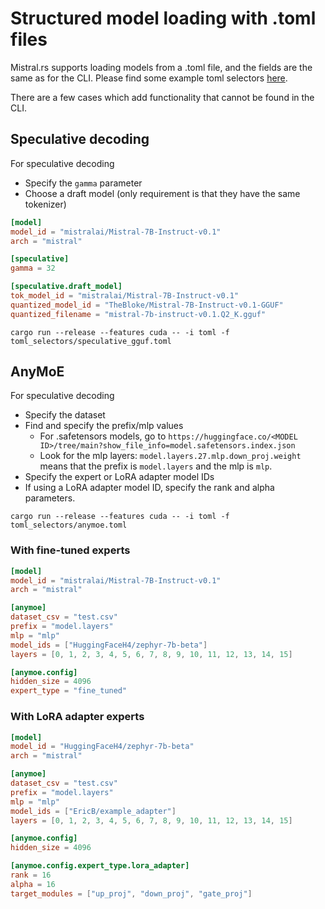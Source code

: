 # Structured model loading with .toml files

Mistral.rs supports loading models from a .toml file, and the fields are the same as for the CLI. Please find some example toml selectors [here](../toml-selectors/).

There are a few cases which add functionality that cannot be found in the CLI.

## Speculative decoding
For speculative decoding
- Specify the `gamma` parameter
- Choose a draft model (only requirement is that they have the same tokenizer)

```toml
[model]
model_id = "mistralai/Mistral-7B-Instruct-v0.1"
arch = "mistral"

[speculative]
gamma = 32

[speculative.draft_model]
tok_model_id = "mistralai/Mistral-7B-Instruct-v0.1"
quantized_model_id = "TheBloke/Mistral-7B-Instruct-v0.1-GGUF"
quantized_filename = "mistral-7b-instruct-v0.1.Q2_K.gguf"
```

```
cargo run --release --features cuda -- -i toml -f toml_selectors/speculative_gguf.toml
```

## AnyMoE
For speculative decoding
- Specify the dataset
- Find and specify the prefix/mlp values
    - For .safetensors models, go to `https://huggingface.co/<MODEL ID>/tree/main?show_file_info=model.safetensors.index.json`
    - Look for the mlp layers: `model.layers.27.mlp.down_proj.weight` means that the prefix is `model.layers` and the mlp is `mlp`.
- Specify the expert or LoRA adapter model IDs
- If using a LoRA adapter model ID, specify the rank and alpha parameters.

```
cargo run --release --features cuda -- -i toml -f toml_selectors/anymoe.toml
```

### With fine-tuned experts
```toml
[model]
model_id = "mistralai/Mistral-7B-Instruct-v0.1"
arch = "mistral"

[anymoe]
dataset_csv = "test.csv"
prefix = "model.layers"
mlp = "mlp"
model_ids = ["HuggingFaceH4/zephyr-7b-beta"]
layers = [0, 1, 2, 3, 4, 5, 6, 7, 8, 9, 10, 11, 12, 13, 14, 15]

[anymoe.config]
hidden_size = 4096
expert_type = "fine_tuned"
```

### With LoRA adapter experts
```toml
[model]
model_id = "HuggingFaceH4/zephyr-7b-beta"
arch = "mistral"

[anymoe]
dataset_csv = "test.csv"
prefix = "model.layers"
mlp = "mlp"
model_ids = ["EricB/example_adapter"]
layers = [0, 1, 2, 3, 4, 5, 6, 7, 8, 9, 10, 11, 12, 13, 14, 15]

[anymoe.config]
hidden_size = 4096

[anymoe.config.expert_type.lora_adapter]
rank = 16
alpha = 16
target_modules = ["up_proj", "down_proj", "gate_proj"]
```